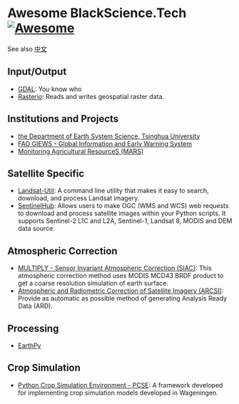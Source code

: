 # Awesome BlackScience.Tech [![Awesome](https://cdn.rawgit.com/sindresorhus/awesome/d7305f38d29fed78fa85652e3a63e154dd8e8829/media/badge.svg)](https://github.com/BlackScience-Tech/awesome)

See also [中文](README-zh_CN.md)

## Input/Output
- [GDAL](https://gdal.org): You know who
- [Rasterio](https://rasterio.readthedocs.io/): Reads and writes geospatial raster data.

## Institutions and Projects
- [the Department of Earth System Science, Tsinghua University](http://data.ess.tsinghua.edu.cn/)
- [FAO GIEWS - Global Information and Early Warning System](http://www.fao.org/giews/en/)
- [Monitoring Agricultural ResourceS (MARS)](https://ec.europa.eu/jrc/en/mars)

## Satellite Specific
- [Landsat-Util](https://pythonhosted.org/landsat-util/): A command line utility that makes it easy to search, download, and process Landsat imagery.
- [SentinelHub](http://sentinelhub-py.readthedocs.io/): Allows users to make OGC (WMS and WCS) web requests to download and process satellite images within your Python scripts. It supports Sentinel-2 L1C and L2A, Sentinel-1, Landsat 8, MODIS and DEM data source.

## Atmospheric Correction
- [MULTIPLY - Sensor Invariant Atmospheric Correction (SIAC)](https://siac.readthedocs.io/): This atmospheric correction method uses MODIS MCD43 BRDF product to get a coarse resolution simulation of earth surface.
- [Atmospheric and Radiometric Correction of Satellite Imagery (ARCSI)](https://www.arcsi.remotesensing.info/): Provide as automatic as possible method of generating Analysis Ready Data (ARD).

## Processing
- [EarthPy](https://earthpy.readthedocs.io/)

## Crop Simulation
- [Python Crop Simulation Environment - PCSE](https://pcse.readthedocs.io/): A framework developed for implementing crop simulation models developed in Wageningen.

